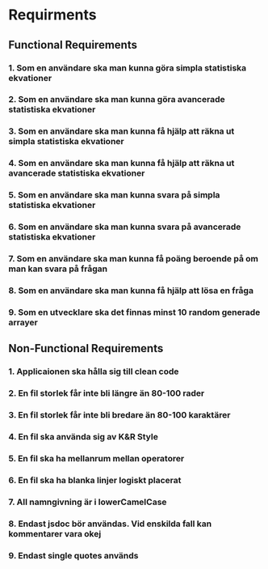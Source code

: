 # Requirments

## Functional Requirements

### 1. Som en användare ska man kunna göra simpla statistiska ekvationer
### 2. Som en användare ska man kunna göra avancerade statistiska ekvationer
### 3. Som en användare ska man kunna få hjälp att räkna ut simpla statistiska ekvationer
### 4. Som en användare ska man kunna få hjälp att räkna ut avancerade statistiska ekvationer
### 5. Som en användare ska man kunna svara på simpla statistiska ekvationer
### 6. Som en användare ska man kunna svara på avancerade statistiska ekvationer
### 7. Som en användare ska man kunna få poäng beroende på om man kan svara på frågan
### 8. Som en användare ska man kunna få hjälp att lösa en fråga
### 9. Som en utvecklare ska det finnas minst 10 random generade arrayer

## Non-Functional Requirements

### 1. Applicaionen ska hålla sig till clean code
### 2. En fil storlek får inte bli längre än 80-100 rader
### 3. En fil storlek får inte bli bredare än 80-100 karaktärer
### 4. En fil ska använda sig av K&R Style
### 5. En fil ska ha mellanrum mellan operatorer
### 6. En fil ska ha blanka linjer logiskt placerat
### 7. All namngivning är i lowerCamelCase
### 8. Endast jsdoc bör användas. Vid enskilda fall kan kommentarer vara okej
### 9. Endast single quotes används
